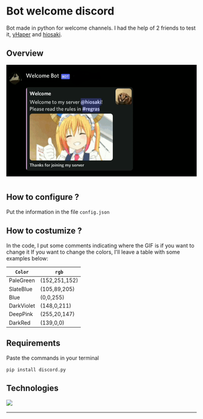 # Bot welcome discord

Bot made in python for welcome channels.
I had the help of 2 friends to test it, [yHaper](https://github.com/yHaper) and [hiosaki](https://github.com/Senkyn).

## Overview

<img src="image/embed_bot.png">

#

## How to configure ?

Put the information in the file ```config.json```

## How to costumize ?
In the code, I put some comments indicating where the GIF is if you want to change it
If you want to change the colors, I'll leave a table with some examples below:


| `Color`   | `rgb` |
| ----------|--------|
| PaleGreen | (152,251,152) |
| SlateBlue | (105,89,205) |
| Blue | (0,0,255) |
| DarkViolet | (148,0,211) |
| DeepPink | (255,20,147) |
| DarkRed | (139,0,0) |

## Requirements

Paste the commands in your terminal

```
pip install discord.py
```

## Technologies

<img src="http://ForTheBadge.com/images/badges/made-with-python.svg">

___

